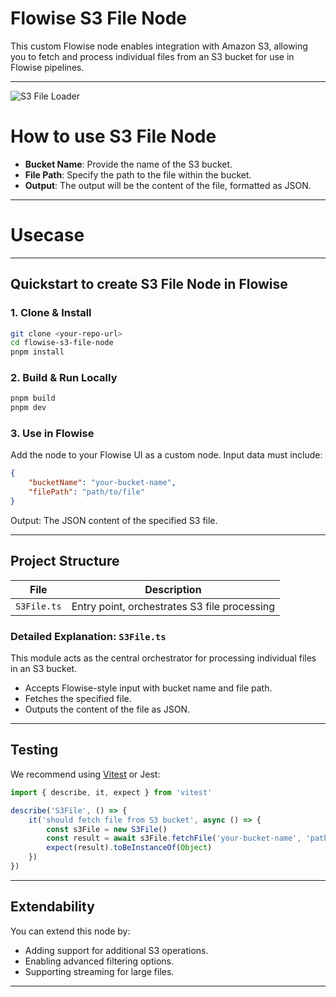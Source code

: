 # Flowise S3 File Node

This custom Flowise node enables integration with Amazon S3, allowing you to fetch and process individual files from an S3 bucket for use in Flowise pipelines.

---

![S3 File Loader](s3.svg)

# How to use S3 File Node

-   **Bucket Name**: Provide the name of the S3 bucket.
-   **File Path**: Specify the path to the file within the bucket.
-   **Output**: The output will be the content of the file, formatted as JSON.

---

# Usecase

---

## Quickstart to create S3 File Node in Flowise

### 1. Clone & Install

```bash
git clone <your-repo-url>
cd flowise-s3-file-node
pnpm install
```

### 2. Build & Run Locally

```bash
pnpm build
pnpm dev
```

### 3. Use in Flowise

Add the node to your Flowise UI as a custom node. Input data must include:

```json
{
    "bucketName": "your-bucket-name",
    "filePath": "path/to/file"
}
```

Output: The JSON content of the specified S3 file.

---

## Project Structure

| File        | Description                                  |
| ----------- | -------------------------------------------- |
| `S3File.ts` | Entry point, orchestrates S3 file processing |

### Detailed Explanation: `S3File.ts`

This module acts as the central orchestrator for processing individual files in an S3 bucket.

-   Accepts Flowise-style input with bucket name and file path.
-   Fetches the specified file.
-   Outputs the content of the file as JSON.

---

## Testing

We recommend using [Vitest](https://vitest.dev/) or Jest:

```ts
import { describe, it, expect } from 'vitest'

describe('S3File', () => {
    it('should fetch file from S3 bucket', async () => {
        const s3File = new S3File()
        const result = await s3File.fetchFile('your-bucket-name', 'path/to/file')
        expect(result).toBeInstanceOf(Object)
    })
})
```

---

## Extendability

You can extend this node by:

-   Adding support for additional S3 operations.
-   Enabling advanced filtering options.
-   Supporting streaming for large files.

---
